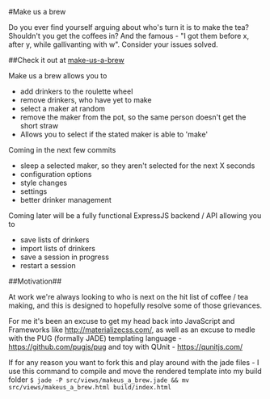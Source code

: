 #Make us a brew

Do you ever find yourself arguing about who's turn it is to make the tea? Shouldn't you get the coffees in?
And the famous - "I got them before x, after y, while gallivanting with w". Consider your issues solved.

##Check it out at [make-us-a-brew](matt-barber.github.io/make-us-a-brew)

Make us a brew allows you to

- add drinkers to the roulette wheel
- remove drinkers, who have yet to make
- select a maker at random
- remove the maker from the pot, so the same person doesn't get the short straw
- Allows you to select if the stated maker is able to 'make'


Coming in the next few commits
- sleep a selected maker, so they aren't selected for the next X seconds
- configuration options
- style changes
- settings
- better drinker management

Coming later will be a fully functional ExpressJS backend / API allowing you to
- save lists of drinkers
- import lists of drinkers
- save a session in progress
- restart a session

##Motivation##

At work we're always looking to who is next on the hit list of coffee / tea making, and this is designed to hopefully resolve some of those grievances.

For me it's been an excuse to get my head back into JavaScript and Frameworks like <http://materializecss.com/>, as well as an excuse to medle with the PUG (formally JADE) templating language -
<https://github.com/pugjs/pug> and toy with QUnit - <https://qunitjs.com/>

If for any reason you want to fork this and play around with the jade files - I use this command to compile and move the rendered template into my build folder
``` $ jade -P src/views/makeus_a_brew.jade && mv src/views/makeus_a_brew.html build/index.html ```
